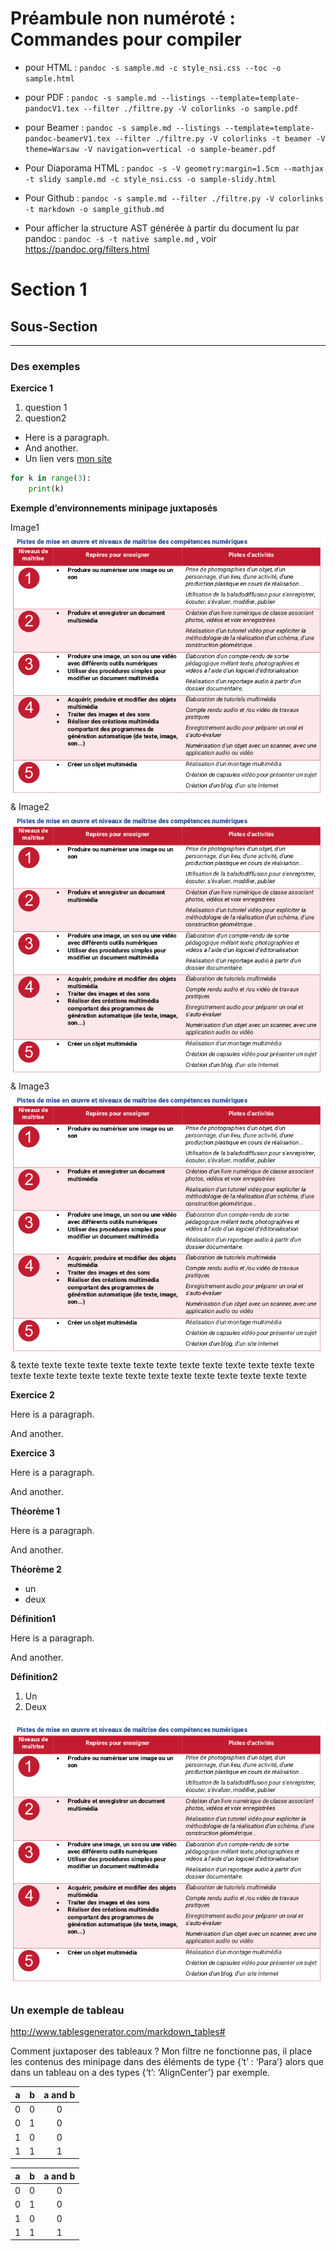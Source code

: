 # Préambule non numéroté : Commandes pour compiler

  - pour HTML : `pandoc -s sample.md -c style_nsi.css --toc -o
    sample.html`

  - pour PDF : `pandoc -s sample.md --listings
    --template=template-pandocV1.tex --filter ./filtre.py -V colorlinks
    -o sample.pdf`

  - pour Beamer : `pandoc -s sample.md --listings
    --template=template-pandoc-beamerV1.tex --filter ./filtre.py -V
    colorlinks -t beamer -V theme=Warsaw -V navigation=vertical -o
    sample-beamer.pdf`

  - Pour Diaporama HTML : `pandoc -s -V geometry:margin=1.5cm --mathjax
    -t slidy sample.md -c style_nsi.css -o sample-slidy.html`

  - Pour Github : `pandoc -s sample.md --filter ./filtre.py -V
    colorlinks -t markdown -o sample_github.md`

  - Pour afficher la structure AST générée à partir du document lu par
    pandoc : `pandoc -s -t native sample.md` , voir
    <https://pandoc.org/filters.html>

# Section 1

## Sous-Section

-----

### Des exemples

**Exercice 1**

1.  question 1
2.  question2

<!-- end list -->

  - Here is a paragraph.
  - And another.
  - Un lien vers [mon site](https://frederic-junier.org/)

<!-- end list -->

``` python
for k in range(3):
    print(k)
```

**Exemple d’environnements minipage juxtaposés**

<div class="minipage" data-center="true" width="0.2\linewidth">

Image1 ![On rajoute un backslash après l’image pour qu’elle ne soit pas
une figure](image.png)  
& Image2 ![On rajoute un backslash après l’image pour qu’elle ne soit
pas une figure](image.png)  
& Image3 ![On rajoute un backslash après l’image pour qu’elle ne soit
pas une figure](image.png)  
& texte texte texte texte texte texte texte texte texte texte texte
texte texte texte texte texte texte texte texte texte texte texte texte
texte texte texte

</div>

**Exercice 2**

Here is a paragraph.

And another.

**Exercice 3**

Here is a paragraph.

And another.

**Théorème 1**

Here is a paragraph.

And another.

**Théorème 2**

  - un
  - deux

**Définition1**

Here is a paragraph.

And another.

**Définition2**

1.  Un
2.  Deux

![une image flottante](image.png)

### Un exemple de tableau

<http://www.tablesgenerator.com/markdown_tables#>

Comment juxtaposer des tableaux ? Mon filtre ne fonctionne pas, il place
les contenus des minipage dans des éléments de type {‘t’ : ‘Para’} alors
que dans un tableau on a des types {‘t’: ‘AlignCenter’} par exemple.

| a | b | a and b |
| :-: | :-: | :-----: |
| 0 | 0 |    0    |
| 0 | 1 |    0    |
| 1 | 0 |    0    |
| 1 | 1 |    1    |

| a | b | a and b |
| :-: | :-: | :-----: |
| 0 | 0 |    0    |
| 0 | 1 |    0    |
| 1 | 0 |    0    |
| 1 | 1 |    1    |
